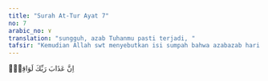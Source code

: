 ```yaml
---
title: "Surah At-Tur Ayat 7"
no: 7
arabic_no: ٧
translation: "sungguh, azab Tuhanmu pasti terjadi, "
tafsir: "Kemudian Allah swt menyebutkan isi sumpah bahwa azabazab hari Kiamat diperuntunkkan bagi semua yang mendustakan para rasul. Azab tersebut pasti akan terjadi, tanpa ragu sedikitpun. Penegasan tentang kepastian datangnya azab sangat penting untuk menghilangkan keraguan di kalangan manusia yang meragukan peristiwa terjadinya azab itu."
---
```

اِنَّ عَذَابَ رَبِّكَ لَوَاقِعٌۙ  
